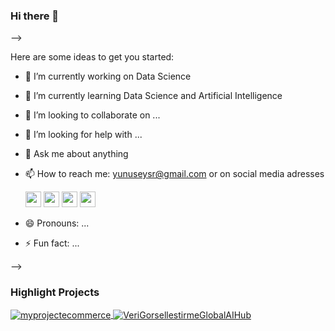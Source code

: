 ### Hi there 👋

<p>

-->

Here are some ideas to get you started:

- 🔭 I’m currently working on Data Science


- 🌱 I’m currently learning Data Science and Artificial Intelligence


- 👯 I’m looking to collaborate on ...


- 🤔 I’m looking for help with ...


- 💬 Ask me about anything


- 📫 How to reach me: yunuseysr@gmail.com or on social media adresses

    <a href="https://www.twitter.com/yunuseysr"><img src="https://img.shields.io/badge/twitter-%231DA1F2.svg?&style=for-the-badge&logo=twitter&logoColor=white" height=25></a>
<a href="https://www.linkedin.com/in/yunusemreyasar"><img src="https://img.shields.io/badge/linkedin-%230077B5.svg?&style=for-the-badge&logo=linkedin&logoColor=white" height=25></a> 
<a href="https://www.instagram.com/yunusemreyasar/"><img src="https://img.shields.io/badge/instagram-%23E4405F.svg?&style=for-the-badge&logo=instagram&logoColor=white" height=25></a>
<a href="https://medium.com/@yunusemreyasar"><img src="https://img.shields.io/badge/medium-%2312100E.svg?&style=for-the-badge&logo=medium&logoColor=white" height=25></a> 

- 😄 Pronouns: ...


- ⚡ Fun fact: ...

-->

### Highlight Projects

<a href="https://github.com/yunuseysr/myprojectecommerce">
  <img align="center" src="https://github-readme-stats.vercel.app/api/pin/?username=yunuseysr&repo=myprojectecommerce&show_icons=true&line_height=27&title_color=6aa6f8&text_color=8a919a&icon_color=6aa6f8&bg_color=22272e" alt="myprojectecommerce" />
</a>

<a href="https://github.com/yunuseysr/VeriGorsellestirmeGlobalAIHub">
  <img align="center" src="https://github-readme-stats.vercel.app/api/pin/?username=yunuseysr&repo=VeriGorsellestirmeGlobalAIHub&show_icons=true&line_height=27&title_color=6aa6f8&text_color=8a919a&icon_color=6aa6f8&bg_color=22272e" alt="VeriGorsellestirmeGlobalAIHub" />
</a>

</p>